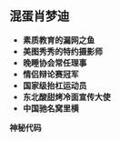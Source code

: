 
## 混蛋肖梦迪

* **素质教育的漏网之鱼**
* **美图秀秀的特约摄影师**
* **晚睡协会常任理事**
* **情侣辩论赛冠军**
* **国家级抬杠运动员**
* **东北酸甜烤冷面宣传大使**
* **中国驰名窝里横**

<strong id="date">神秘代码</strong>

<script type="text/javascript">
	var myDate = new Date("2018/2/5/08: 00: 00");
	var today = new Date();
	
	var dom =  document.getElementById('date');
	alert(dom)
	dom.innerHTML = '神秘代码' + parseInt((today-myDate)/(60*60*24*1000));
    
</script>
